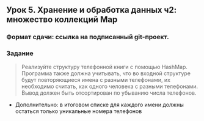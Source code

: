 

## Урок 5. Хранение и обработка данных ч2: множество коллекций Map

### Формат сдачи: ссылка на подписанный git-проект.

### Задание

> Реализуйте структуру телефонной книги с помощью HashMap.
    Программа также должна учитывать, что во входной структуре будут повторяющиеся имена с разными телефонами, их необходимо считать, как одного человека с разными телефонами. Вывод должен быть отсортирован по убыванию числа телефонов.

* Дополнительно: в итоговом списке для каждого имени должны остаться только уникальные номера телефонов
